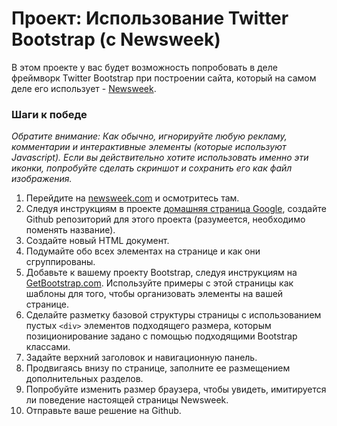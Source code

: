 # Проект: Использование Twitter Bootstrap (с Newsweek)

В этом проекте у вас будет возможность попробовать в деле фреймворк Twitter Bootstrap при построении сайта, который на самом деле его использует - [Newsweek](http://www.newsweek.com/).

### Шаги к победе

_Обратите внимание: Как обычно, игнорируйте любую рекламу, комментарии и интерактивные элементы (которые используют Javascript). Если вы действительно хотите использовать именно эти иконки, попробуйте сделать скриншот и сохранить его как файл изображения._

1. Перейдите на [newsweek.com](http://www.newsweek.com) и осмотритесь там.
2. Следуя инструкциям в проекте [домашняя страница Google](https://vectree.ru/task/45/3/0), создайте Github репозиторий для этого проекта (разумеется, необходимо поменять название).
3. Создайте новый HTML документ.
4. Подумайте обо всех элементах на странице и как они сгруппированы.
5. Добавьте к вашему проекту Bootstrap, следуя инструкциям на [GetBootstrap.com](http://getbootstrap.com/getting-started/). Используйте примеры с этой страницы как шаблоны для того, чтобы организовать элементы на вашей странице.
6. Сделайте разметку базовой структуры страницы с использованием пустых `<div>` элементов подходящего размера, которым позиционирование задано с помощью подходящими Bootstrap классами.
7. Задайте верхний заголовок и навигационную панель.
8. Продвигаясь внизу по странице, заполните ее размещением дополнительных разделов.
9. Попробуйте изменить размер браузера, чтобы увидеть, имитируется ли поведение настоящей страницы Newsweek.
10. Отправьте ваше решение на Github.
